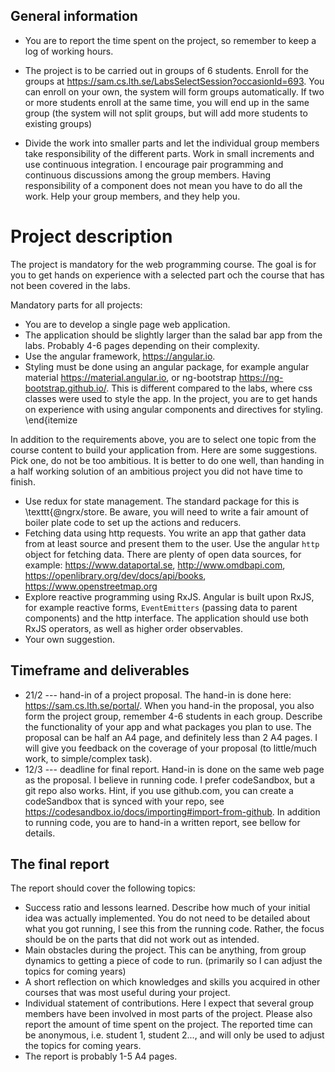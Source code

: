 ## General information

- You are to report the time spent on the project, so remember to keep a log of working hours.

- The project is to be carried out in groups of 6 students. Enroll for the groups at https://sam.cs.lth.se/LabsSelectSession?occasionId=693. You can enroll on your own, the system will form groups automatically. If two or more students enroll at the same time, you will end up in the same group (the system will not split groups, but will add more students to existing groups)

- Divide the work into smaller parts and let the individual group members take responsibility of the different parts. Work in small increments and use continuous integration. I encourage pair programming and continuous discussions among the group members. Having responsibility of a component does not mean you have to do all the work. Help your group members, and they help you.

# Project description

The project is mandatory for the web programming course. The goal is for you to get hands on experience with a selected part och the course that has not been covered in the labs.

Mandatory parts for all projects:

- You are to develop a single page web application.
- The application should be slightly larger than the salad bar app from the labs. Probably 4-6 pages depending on their complexity.
- Use the angular framework, https://angular.io.
- Styling must be done using an angular package, for example angular material https://material.angular.io, or ng-bootstrap https://ng-bootstrap.github.io/. This is different compared to the labs, where css classes were used to style the app. In the project, you are to get hands on experience with using angular components and directives for styling.
  \end{itemize

In addition to the requirements above, you are to select one topic from the course content to build your application from. Here are some suggestions. Pick one, do not be too ambitious. It is better to do one well, than handing in a half working solution of an ambitious project you did not have time to finish.

- Use redux for state management. The standard package for this is \texttt{@ngrx/store. Be aware, you will need to write a fair amount of boiler plate code to set up the actions and reducers.
- Fetching data using http requests. You write an app that gather data from at least source and present them to the user. Use the angular `http` object for fetching data. There are plenty of open data sources, for example: https://www.dataportal.se, http://www.omdbapi.com, https://openlibrary.org/dev/docs/api/books, https://www.openstreetmap.org
- Explore reactive programming using RxJS. Angular is built upon RxJS, for example reactive forms, `EventEmitters` (passing data to parent components) and the http interface. The application should use both RxJS operators, as well as higher order observables.
- Your own suggestion.

## Timeframe and deliverables

- 21/2 --- hand-in of a project proposal. The hand-in is done here: https://sam.cs.lth.se/portal/. When you hand-in the proposal, you also form the project group, remember 4-6 students in each group. Describe the functionality of your app and what packages you plan to use. The proposal can be half an A4 page, and definitely less than 2 A4 pages. I will give you feedback on the coverage of your proposal (to little/much work, to simple/complex task).
- 12/3 --- deadline for final report. Hand-in is done on the same web page as the proposal. I believe in running code. I prefer codeSandbox, but a git repo also works. Hint, if you use github.com, you can create a codeSandbox that is synced with your repo, see https://codesandbox.io/docs/importing#import-from-github. In addition to running code, you are to hand-in a written report, see bellow for details.

## The final report

The report should cover the following topics:

- Success ratio and lessons learned. Describe how much of your initial idea was actually implemented. You do not need to be detailed about what you got running, I see this from the running code. Rather, the focus should be on the parts that did not work out as intended.
- Main obstacles during the project. This can be anything, from group dynamics to getting a piece of code to run. (primarily so I can adjust the topics for coming years)
- A short reflection on which knowledges and skills you acquired in other courses that was most useful during your project.
- Individual statement of contributions. Here I expect that several group members have been involved in most parts of the project. Please also report the amount of time spent on the project. The reported time can be anonymous, i.e. student 1, student 2..., and will only be used to adjust the topics for coming years.
- The report is probably 1-5 A4 pages.

